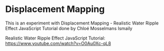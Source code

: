 # Displacement Mapping #
This is an experiment with Displacement Mapping -  Realistic Water Ripple Effect JavaScript Tutorial done by Chloé Mosselmans Ismaily

 Realistic Water Ripple Effect JavaScript Tutorial: https://www.youtube.com/watch?v=O0Au0Xc-qL8
